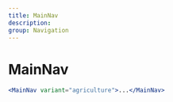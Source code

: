 ```yaml
---
title: MainNav
description:
group: Navigation
---
```


# MainNav

```jsx
<MainNav variant="agriculture">...</MainNav>
```

